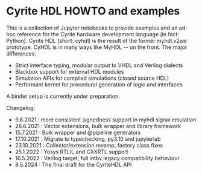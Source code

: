 # Cyrite HDL HOWTO and examples

This is a collection of Jupyter notebooks to provide examples and an ad-hoc reference for the Cyrite hardware development language (in fact: Python). Cyrite HDL (short: cyhdl) is the result of the former myhdl.v2we prototype.
CyHDL is in many ways like MyHDL -- on the front. The major differences:

* Strict interface typing, modular output to VHDL and Verilog dialects
* Blackbox support for external HDL modules
* Simulation APIs for compiled simulations (closed source HDL)
* Performant kernel for procedural generation of logic and interfaces

A binder setup is currently under preparation.

Changelog:
* 9.6.2021   : more consistent signedness support in myhdl signal emulation
* 28.6.2021  : Vector extensions, bulk wrapper and library framework
* 15.7.2021  : Bulk wrapper and @pipeline generators
* 17.10.2021 : Migrate to typechecking, py3.10 and jupyterlab
* 23.10.2021 : Collector/extension revamp, factory class fixes
* 25.1.2022  : Yosys RTLIL and CXXRTL support
* 16.5.2022  : Verilog target, full intbv legacy compatibility behaviour
* 8.5.2024   : The final draft for the CyriteHDL API

